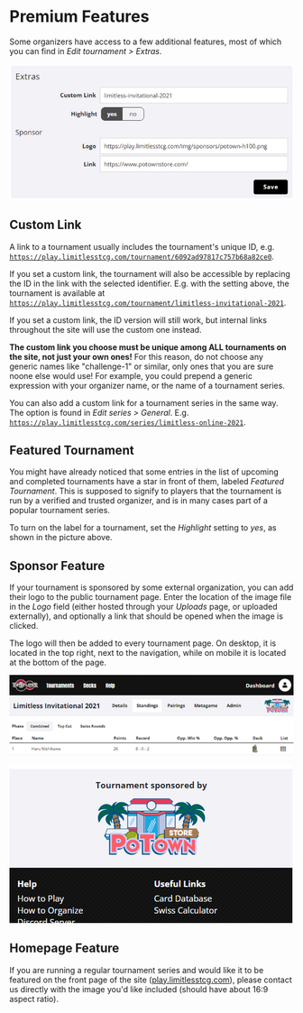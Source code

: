 # Premium Features

Some organizers have access to a few additional features, most of which you can find in *Edit tournament > Extras*.

![premium_features](./img/premium.webp)

## Custom Link

A link to a tournament usually includes the tournament's unique ID, e.g. [`https://play.limitlesstcg.com/tournament/6092ad97817c757b68a82ce0`](https://play.limitlesstcg.com/tournament/6092ad97817c757b68a82ce0). 

If you set a custom link, the tournament will also be accessible by replacing the ID in the link with the selected identifier. E.g. with the setting above, the tournament is available at [`https://play.limitlesstcg.com/tournament/limitless-invitational-2021`](https://play.limitlesstcg.com/tournament/limitless-invitational-2021).

If you set a custom link, the ID version will still work, but internal links throughout the site will use the custom one instead.

**The custom link you choose must be unique among ALL tournaments on the site, not just your own ones!** For this reason, do not choose any generic names like "challenge-1" or similar, only ones that you are sure noone else would use! For example, you could prepend a generic expression with your organizer name, or the name of a tournament series.

You can also add a custom link for a tournament series in the same way. The option is found in *Edit series > General*.
E.g. [`https://play.limitlesstcg.com/series/limitless-online-2021`](https://play.limitlesstcg.com/series/limitless-online-2021).

## Featured Tournament

You might have already noticed that some entries in the list of upcoming and completed tournaments have a star in front of them, labeled *Featured Tournament*. This is supposed to signify to players that the tournament is run by a verified and trusted organizer, and is in many cases part of a popular tournament series.

To turn on the label for a tournament, set the *Highlight* setting to *yes*, as shown in the picture above.

## Sponsor Feature

If your tournament is sponsored by some external organization, you can add their logo to the public tournament page. Enter the location of the image file in the *Logo* field (either hosted through your *Uploads* page, or uploaded externally), and optionally a link that should be opened when the image is clicked.

The logo will then be added to every tournament page. On desktop, it is located in the top right, next to the navigation, while on mobile it is located at the bottom of the page.

![sponsor_desktop](./img/sponsor_desktop.webp)

![sponsor_mobile](./img/sponsor_mobile.webp)

## Homepage Feature

If you are running a regular tournament series and would like it to be featured on the front page of the site ([play.limitlesstcg.com](https://play.limitlesstcg.com/)), please contact us directly with the image you'd like included (should have about 16:9 aspect ratio).